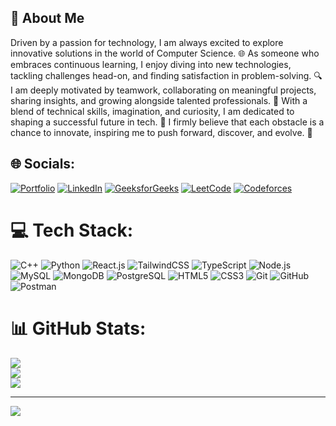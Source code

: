 ## 🚀 About Me  
Driven by a passion for technology, I am always excited to explore innovative solutions in the world of Computer Science. 🌐 As someone who embraces continuous learning, I enjoy diving into new technologies, tackling challenges head-on, and finding satisfaction in problem-solving. 🔍 I am deeply motivated by teamwork, collaborating on meaningful projects, sharing insights, and growing alongside talented professionals. 🤝 With a blend of technical skills, imagination, and curiosity, I am dedicated to shaping a successful future in tech. 🚀 I firmly believe that each obstacle is a chance to innovate, inspiring me to push forward, discover, and evolve. 🌟

## 🌐 Socials:
[![Portfolio](https://img.shields.io/badge/Portfolio-%23000000.svg?logo=netlify&logoColor=white)](https://chaitanyasai-portfolio.netlify.app/)  [![LinkedIn](https://img.shields.io/badge/LinkedIn-%230077B5.svg?logo=linkedin&logoColor=white)](www.linkedin.com/in/chaitanyac5)  [![GeeksforGeeks](https://img.shields.io/badge/GeeksforGeeks-0F9D58?logo=GeeksforGeeks&logoColor=white)](https://www.geeksforgeeks.org/user/gellachaitanyavenkatasai/)
[![LeetCode](https://img.shields.io/badge/LeetCode-FFA116?logo=leetcode&logoColor=white)](https://leetcode.com/u/chaitanyaC5/)  [![Codeforces](https://img.shields.io/badge/Codeforces-1F8ACB?logo=codeforces&logoColor=white)](https://codeforces.com/profile/Chaitanya_C5)  


# 💻 Tech Stack:
![C++](https://img.shields.io/badge/c++-%2300599C.svg?style=for-the-badge&logo=c%2B%2B&logoColor=white) 
![Python](https://img.shields.io/badge/python-3670A0?style=for-the-badge&logo=python&logoColor=ffdd54)
![React.js](https://img.shields.io/badge/react-%2320232a.svg?style=for-the-badge&logo=react&logoColor=%2361DAFB)
![TailwindCSS](https://img.shields.io/badge/tailwindcss-%2338B2AC.svg?style=for-the-badge&logo=tailwind-css&logoColor=white)
![TypeScript](https://img.shields.io/badge/typescript-%232f74c0.svg?style=for-the-badge&logo=typescript&logoColor=white)
![Node.js](https://img.shields.io/badge/node.js-6DA55F?style=for-the-badge&logo=node.js&logoColor=white)
![MySQL](https://img.shields.io/badge/mysql-4479A1.svg?style=for-the-badge&logo=mysql&logoColor=white)
![MongoDB](https://img.shields.io/badge/MongoDB-%234ea94b.svg?style=for-the-badge&logo=mongodb&logoColor=white)
![PostgreSQL](https://img.shields.io/badge/PostgreSQL-%23315792.svg?style=for-the-badge&logo=postgresql&logoColor=white)
![HTML5](https://img.shields.io/badge/html5-%23E34F26.svg?style=for-the-badge&logo=html5&logoColor=white)
![CSS3](https://img.shields.io/badge/css3-%231572B6.svg?style=for-the-badge&logo=css3&logoColor=white)
![Git](https://img.shields.io/badge/git-%23F05033.svg?style=for-the-badge&logo=git&logoColor=white)
![GitHub](https://img.shields.io/badge/github-%23121011.svg?style=for-the-badge&logo=github&logoColor=white)
![Postman](https://img.shields.io/badge/Postman-FF6C37?style=for-the-badge&logo=postman&logoColor=white)

# 📊 GitHub Stats:
![](https://github-readme-stats.vercel.app/api?username=Chaitanya-C5&theme=dark&hide_border=false&include_all_commits=true&count_private=true)<br/>
![](https://github-readme-streak-stats.herokuapp.com/?user=Chaitanya-C5&theme=dark&hide_border=false)<br/>
![](https://github-readme-stats.vercel.app/api/top-langs/?username=Chaitanya-C5&theme=dark&hide_border=false&include_all_commits=true&count_private=true&layout=compact)

---
[![](https://visitcount.itsvg.in/api?id=Harshith0027&icon=4&color=3)](https://visitcount.itsvg.in)
